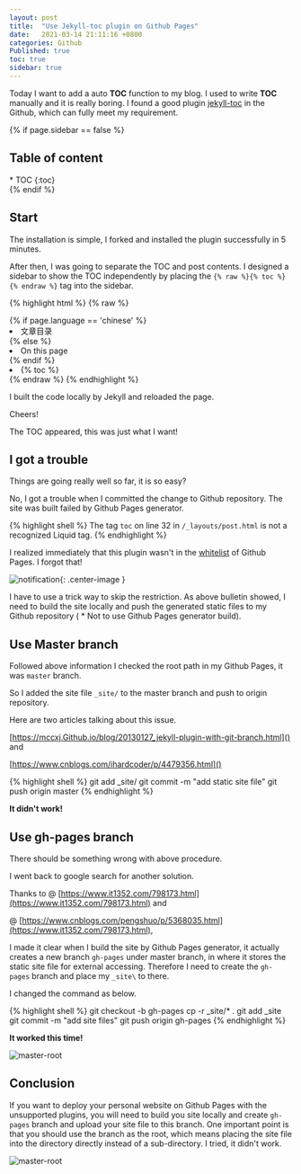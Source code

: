 ```yaml
---
layout: post
title:  "Use Jekyll-toc plugin on Github Pages"
date:   2021-03-14 21:11:16 +0800
categories: Github
Published: true
toc: true
sidebar: true
---
```

Today I want to add a auto **TOC** function to my blog. I used to write **TOC** manually and it is really boring. I found a good plugin [jekyll-toc](https://Github.com/toshimaru/jekyll-toc) in the Github, which can fully meet my requirement. 

{% if page.sidebar == false %}
<div class = "separator"></div>
<h2 class="no_toc">Table of content</h2>
* TOC
{:toc}
<div class = "separator"></div>
{% endif %}

## Start

The installation is simple, I forked and installed the plugin successfully in 5 minutes. 

After then, I was going to separate the TOC and post contents. I designed a sidebar to show the TOC independently by placing the `{% raw %}{% toc %}{% endraw %}` tag into the sidebar.

{% highlight html %}
{% raw %}
<!-- put sidebar! -->
<div class="post-index-container">
	{% if page.language == 'chinese' %}
		<li class = "post-index">文章目录</li>
	{% else %}
		<li class = "post-index">On this page</li>
	{% endif %}
		<li>{% toc %}</li>
</div>
{% endraw %}
{% endhighlight %}


I built the code locally by Jekyll and reloaded the page. 

Cheers! 

The TOC appeared, this was just what I want!

## I got a trouble

Things are going really well so far, it is so easy?

No, I got a trouble when I committed the change to Github repository. The site was built failed by Github Pages generator. 

{% highlight shell %}
The tag `toc` on line 32 in `/_layouts/post.html` is not a recognized Liquid tag.
{% endhighlight %}

I realized immediately that this plugin wasn't in the [whitelist](https://pages.Github.com/versions/) of Github Pages. I forgot that!

![notification]({{site.baseurl}}/assets/image/blog-jekyll-toc-01.PNG){: .center-image }

I have to use a trick way to skip the restriction. As above bulletin showed, I need to build the site locally and push the generated static files to my Github repository ( * Not to use Github Pages generator build).

## Use Master branch

Followed above information I checked the root path in my Github Pages, it was `master` branch. 

So I added the site file `_site/` to the master branch and push to origin repository. 

Here are two articles talking about this issue.

[https://mccxj.Github.io/blog/20130127_jekyll-plugin-with-git-branch.html]() and

[https://www.cnblogs.com/ihardcoder/p/4479356.html]()

{% highlight shell %}
git add _site/
git commit -m "add static site file"
git push origin master
{% endhighlight %}

**It didn't work!** 

## Use gh-pages branch

There should be something wrong with above procedure.

I went back to google search for another solution. 

Thanks to @ [https://www.it1352.com/798173.html](https://www.it1352.com/798173.html) and 

@ [https://www.cnblogs.com/pengshuo/p/5368035.html](https://www.it1352.com/798173.html), 

I made it clear when I build the site by Github Pages generator, it actually creates a new branch `gh-pages` under master branch, in where it stores the static site file for external accessing. Therefore I need to create the `gh-pages` branch and place my `_site\` to there.

I changed the command as below.

{% highlight shell %}
git checkout -b gh-pages
cp -r _site/* .
git add _site
git commit -m "add site files"
git push origin gh-pages
{% endhighlight %}

**It worked this time!** 

![master-root]({{site.baseurl}}/assets/image/blog-jekyll-toc-02.PNG)


## Conclusion

If you want to deploy your personal website on Github Pages with the unsupported plugins, you will need to build you site locally and create `gh-pages` branch and upload your site file to this branch. One important point is that you should use the branch as the root, which means placing the site file into the directory directly instead of a sub-directory. I tried, it didn't work.

![master-root]({{site.baseurl}}/assets/image/blog-jekyll-toc-03.PNG)